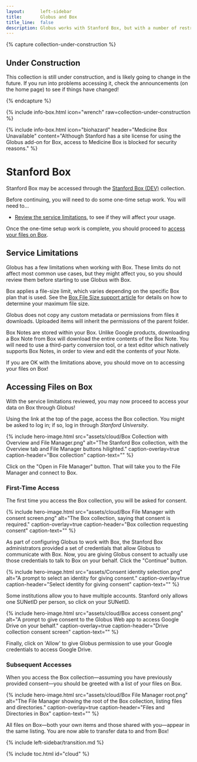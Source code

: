 ```yaml
---
layout:      left-sidebar
title:       Globus and Box
title_line:  false
description: Globus works with Stanford Box, but with a number of restrictions.
---
```


{% capture collection-under-construction %}
<h2>Under Construction</h2>
<p>This collection is still under construction, and is likely going to change
in the future.  If you run into problems accessing it, check the announcements
(on the home page) to see if things have changed!</p>
{% endcapture %}

{% include info-box.html
   icon="wrench"
   raw=collection-under-construction
%}

{% include info-box.html
   icon="biohazard"
   header="Medicine Box Unavailable"
   content="Although Stanford has a site license for using the Globus add-on for Box, access to Medicine Box is blocked for security reasons."
%}

# Stanford Box

Stanford Box may be accessed through the [Stanford Box
(DEV)](https://app.globus.org/file-manager/collections/9988335d-9800-47e6-9645-0d2813c4707e/overview)
collection.

Before continuing, you will need to do some one-time setup work.  You will need
to…

* <a href="#service-limitations">Review the service limitations</a>, to see if
  they will affect your usage.

Once the one-time setup work is complete, you should proceed to <a
href="#accessing-files-on-box">access your files on Box</a>.

## Service Limitations

Globus has a few limitations when working with Box.  These
limits do not affect most common use cases, but they might affect you, so you
should review them before starting to use Globus with Box.

Box applies a file-size limit, which varies depending on the specific Box plan
that is used.  See the [Box File Size support
article](https://support.box.com/hc/en-us/articles/360043697314-Understand-the-Maximum-File-Size-You-Can-Upload-to-Box)
for details on how to determine your maximum file size.

Globus does not copy any custom metadata or permissions from files it
downloads.  Uploaded items will inherit the permissions of the parent folder.

Box Notes are stored within your Box.  Unlike Google products, downloading a
Box Note from Box will download the entire contents of the Box Note.  You will
need to use a third-party conversion tool, or a text editor which natively
supports Box Notes, in order to view and edit the contents of your Note.

If you are OK with the limitations above, you should move on to accessing your
files on Box!

## Accessing Files on Box

With the service limitations reviewed, you may now proceed to access your data
on Box through Globus!

Using the link at the top of the page, access the Box collection.  You might be
asked to log in; if so, log in through *Stanford University*.

{% include hero-image.html
   src="assets/cloud/Box Collection with Overview and File Manager.png"
   alt="The Stanford Box collection, with the Overview tab and File Manager buttons hilighted."
   caption-overlay=true
   caption-header="Box collection"
   caption-text=""
%}

Click on the "Open in File Manager" button.  That will take you to the File
Manager and connect to Box.

### First-Time Access

The first time you access the Box collection, you will be asked for consent.

{% include hero-image.html
   src="assets/cloud/Box File Manager with consent screen.png"
   alt="The Box collection, saying that consent is required."
   caption-overlay=true
   caption-header="Box collection requesting consent"
   caption-text=""
%}

As part of configuring Globus to work with Box, the Stanford Box administrators
provided a set of credentials that allow Globus to communicate with Box.  Now,
you are giving Globus consent to actually use those credentials to talk to Box
on your behalf.  Click the "Continue" button.

{% include hero-image.html
   src="assets/Consent identity selection.png"
   alt="A prompt to select an identity for giving consent."
   caption-overlay=true
   caption-header="Select identity for giving consent"
   caption-text=""
%}

Some institutions allow you to have multiple accounts.  Stanford only allows
one SUNetID per person, so click on your SUNetID.

{% include hero-image.html
   src="assets/cloud/Box access consent.png"
   alt="A prompt to give consent to the Globus Web app to access Google Drive on your behalf."
   caption-overlay=true
   caption-header="Drive collection consent screen"
   caption-text=""
%}

Finally, click on 'Allow' to give Globus permission to use your Google
credentials to access Google Drive.

### Subsequent Accesses

When you access the Box collection—assuming you have previously provided
consent—you should be greeted with a list of your files on Box.

{% include hero-image.html
   src="assets/cloud/Box File Manager root.png"
   alt="The File Manager showing the root of the Box collection, listing files and directories."
   caption-overlay=true
   caption-header="Files and Directories in Box"
   caption-text=""
%}

All files on Box—both your own items and those shared with you—appear in the
same listing.  You are now able to transfer data to and from Box!

{% include left-sidebar/transition.md %}

{% include toc.html id="cloud" %}
